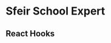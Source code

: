 <!-- .slide: class="first-slide" sfeir-level="3" sfeir-techno="React" -->

# **Sfeir School Expert**

## **React Hooks**

